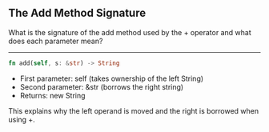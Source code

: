 ## The Add Method Signature

What is the signature of the add method used by the + operator and what does each parameter mean?

---

```rust
fn add(self, s: &str) -> String
```
- First parameter: self (takes ownership of the left String)
- Second parameter: &str (borrows the right string)
- Returns: new String

This explains why the left operand is moved and the right is borrowed when using +.

